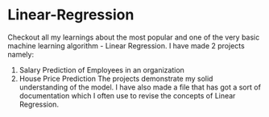 # Linear-Regression
Checkout all my learnings about the most popular and one of the very basic machine learning algorithm - Linear Regression.
I have made 2 projects namely:
1. Salary Prediction of Employees in an organization
2. House Price Prediction 
The projects demonstrate my solid understanding of the model.
I have also made a file that has got a sort of documentation which I often use to revise the concepts of Linear Regression.
